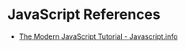 # JavaScript References

- [The Modern JavaScript Tutorial - Javascript.info](https://javascript.info/)
